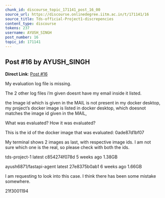 ```yaml
---
chunk_id: discourse_topic_171141_post_16_00
source_url: https://discourse.onlinedegree.iitm.ac.in/t/171141/16
source_title: Tds-official-Project1-discrepencies
content_type: discourse
tokens: 237
username: AYUSH_SINGH
post_number: 16
topic_id: 171141
---
```


## Post #16 by AYUSH_SINGH

**Direct Link**: [Post #16](https://discourse.onlinedegree.iitm.ac.in/t/171141/16)

My evaluation log file is missing.

The 2 other log files i’m given doesnt have my email inside it listed.

the Image id which is given in the MAIL is not present in my docker desktop, my project’s docker image is listed in docker desktop, which doesnot matches the image id given in the MAIL,

What was evaluated? How it was evaluated?

This is the id of the docker image that was evaluated: 0ade87d1bf07

My terminal shows 2 images as last, with respective image ids. I am not sure which one is the real, so please check with both the ids.

tds-project-1 latest c854274f078d 5 weeks ago 1.38GB

ayush6871/fastapi-agent latest 27e8375b0ab1 6 weeks ago 1.66GB

I am requesting to look into this case. I think there has been some mistake somewhere.

21f3001194
